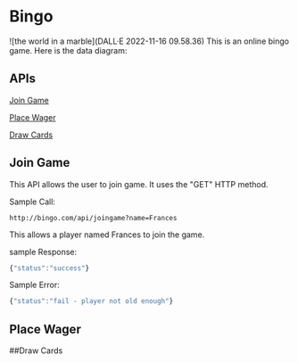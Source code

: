 # Bingo
![the world in a marble](DALL·E 2022-11-16 09.58.36)
This is an online bingo game. Here is the data diagram:

## APIs
[Join Game](README.md#join-game)

[Place Wager](README.md#Place-Wager)

[Draw Cards](README.md#Draw-Cards)


## Join Game
This API allows the user to join game. It uses the "GET" HTTP method.

Sample Call:
```http
http://bingo.com/api/joingame?name=Frances

```
This allows a player named Frances to join the game.

sample Response: 
```javascript
{"status":"success"}
```
Sample Error:
```javascript
{"status":"fail - player not old enough"}
```
## Place Wager

##Draw Cards
